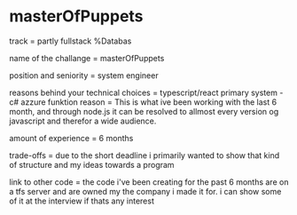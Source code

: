 # masterOfPuppets

track = partly fullstack %Databas

name of the challange = masterOfPuppets

position and seniority = system engineer

reasons behind your technical choices = typescript/react primary system - c# azzure funktion 
    reason = This is what ive been working with the last 6 month, and through node.js it can be resolved to allmost every version og javascript and therefor a wide audience.
    
amount of experience = 6 months

trade-offs = due to the short deadline i primarily wanted to show that kind of structure and my ideas towards a program

link to other code = the code i've been creating for the past 6 months are on a tfs server and are owned my the company i made it for. i can show some of it at the interview if thats any interest 
